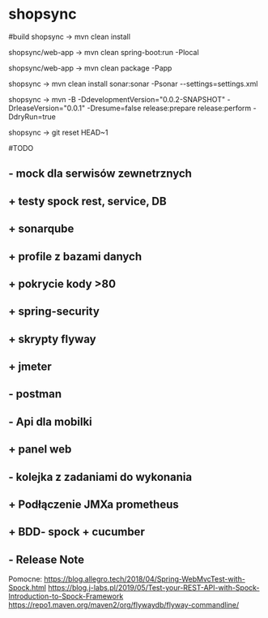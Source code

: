 # shopsync

#build
shopsync -> mvn clean install

shopsync/web-app -> mvn clean spring-boot:run -Plocal

shopsync/web-app -> mvn clean package -Papp

shopsync -> mvn clean install sonar:sonar -Psonar --settings=settings.xml

shopsync -> mvn -B -DdevelopmentVersion="0.0.2-SNAPSHOT" -DrleaseVersion="0.0.1" -Dresume=false release:prepare release:perform -DdryRun=true

shopsync -> git reset HEAD~1

#TODO
## - mock dla serwisów zewnetrznych
## + testy spock rest, service, DB
## + sonarqube
## + profile z bazami danych
## + pokrycie kody >80
## + spring-security
## + skrypty flyway
## + jmeter
## - postman
## - Api dla mobilki
## + panel web
## - kolejka z zadaniami do wykonania
## + Podłączenie JMXa prometheus
## + BDD- spock + cucumber
## - Release Note

Pomocne:
https://blog.allegro.tech/2018/04/Spring-WebMvcTest-with-Spock.html
https://blog.j-labs.pl/2019/05/Test-your-REST-API-with-Spock-Introduction-to-Spock-Framework
https://repo1.maven.org/maven2/org/flywaydb/flyway-commandline/